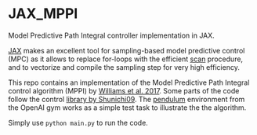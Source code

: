 # JAX_MPPI
Model Predictive Path Integral controller implementation in JAX.

[JAX](https://github.com/google/jax) makes an excellent tool for sampling-based model predictive control (MPC) as it allows to replace for-loops with the efficient [scan](https://jax.readthedocs.io/en/latest/_autosummary/jax.lax.scan.html) procedure, and to vectorize and compile the sampling step for very high efficiency.

This repo contains an implementation of the Model Predictive Path Integral control algorithm (MPPI) by [Williams et al. 2017](https://ieeexplore.ieee.org/document/7989202). Some parts of the code follow the control [library by Shunichi09](https://github.com/Shunichi09/PythonLinearNonlinearControl). The [pendulum](https://gym.openai.com/envs/Pendulum-v0/) environment from the OpenAI gym works as a simple test task to illustrate the the algorithm.

Simply use `python main.py` to run the code. 


